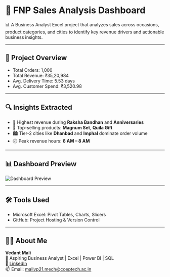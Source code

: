 # 🌸 FNP Sales Analysis Dashboard

📊 A Business Analyst Excel project that analyzes sales across occasions, product categories, and cities to identify key revenue drivers and actionable business insights.

---

## 📁 Project Overview

- Total Orders: 1,000
- Total Revenue: ₹35,20,984
- Avg. Delivery Time: 5.53 days
- Avg. Customer Spend: ₹3,520.98

---

## 🔍 Insights Extracted

- 📅 Highest revenue during **Raksha Bandhan** and **Anniversaries**
- 🎁 Top-selling products: **Magnum Set**, **Quila Gift**
- 🏙️ Tier-2 cities like **Dhanbad** and **Imphal** dominate order volume
- 🕗 Peak revenue hours: **6 AM – 8 AM**

---

## 📊 Dashboard Preview

![Dashboard Preview](images/fnp-dashboard-preview.png)

---

## 🛠 Tools Used

- Microsoft Excel: Pivot Tables, Charts, Slicers
- GitHub: Project Hosting & Version Control

---

## 👨‍💼 About Me

**Vedant Mali**  
🎯 Aspiring Business Analyst | Excel | Power BI | SQL  
🔗 [LinkedIn](https://linkedin.com/in/your-profile)  
📫 Email: malivp21.mech@coeptech.ac.in
